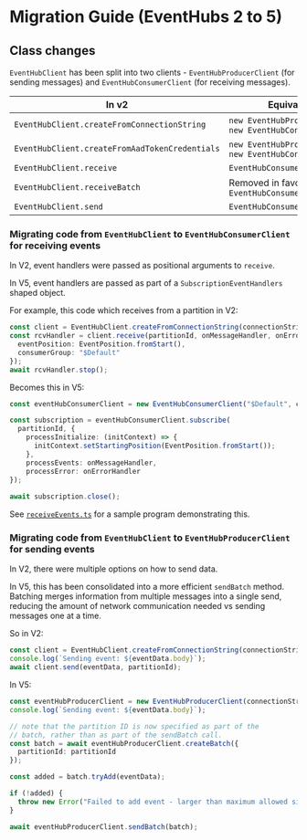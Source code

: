 # Migration Guide (EventHubs 2 to 5)

## Class changes

`EventHubClient` has been split into two clients - `EventHubProducerClient` (for sending
messages) and `EventHubConsumerClient` (for receiving messages).

| In v2                                          | Equivalent in v5                                                 | Sample |
|------------------------------------------------|------------------------------------------------------------------|--------|
| `EventHubClient.createFromConnectionString`    | `new EventHubProducerClient()` or `new EventHubConsumerClient()` | [All](https://github.com/Azure/azure-sdk-for-js/blob/master/sdk/eventhub/event-hubs/samples/) |
| `EventHubClient.createFromAadTokenCredentials` | `new EventHubProducerClient()` or `new EventHubConsumerClient()` | [usingAadAuth](https://github.com/Azure/azure-sdk-for-js/blob/master/sdk/eventhub/event-hubs/samples/usingAadAuth.ts)
| `EventHubClient.receive`                       | `EventHubConsumerClient.subscribe`                               | [receiveEvents](https://github.com/Azure/azure-sdk-for-js/blob/master/sdk/eventhub/event-hubs/samples/receiveEvents.ts) |
| `EventHubClient.receiveBatch`                  | Removed in favor of `EventHubConsumerClient.subscribe`           | [receiveEvents](https://github.com/Azure/azure-sdk-for-js/blob/master/sdk/eventhub/event-hubs/samples/receiveEvents.ts) |
| `EventHubClient.send`                          | `EventHubConsumerClient.sendBatch`                               | [sendEvents](https://github.com/Azure/azure-sdk-for-js/blob/master/sdk/eventhub/event-hubs/samples/sendEvents.ts) |

### Migrating code from `EventHubClient` to `EventHubConsumerClient` for receiving events

In V2, event handlers were passed as positional arguments to `receive`.

In V5, event handlers are passed as part of a `SubscriptionEventHandlers` shaped object.

For example, this code which receives from a partition in V2:

```typescript
const client = EventHubClient.createFromConnectionString(connectionString);
const rcvHandler = client.receive(partitionId, onMessageHandler, onErrorHandler, {
  eventPosition: EventPosition.fromStart(),
  consumerGroup: "$Default"
});
await rcvHandler.stop();
```

Becomes this in V5:

```typescript
const eventHubConsumerClient = new EventHubConsumerClient("$Default", connectionString);

const subscription = eventHubConsumerClient.subscribe(
  partitionId, {
    processInitialize: (initContext) => {
      initContext.setStartingPosition(EventPosition.fromStart());
    },
    processEvents: onMessageHandler,
    processError: onErrorHandler
});
  
await subscription.close();
```

See [`receiveEvents.ts`](https://github.com/Azure/azure-sdk-for-js/blob/master/sdk/eventhub/event-hubs/samples/receiveEvents.ts) 
for a sample program demonstrating this.

### Migrating code from `EventHubClient` to `EventHubProducerClient` for sending events

In V2, there were multiple options on how to send data.

In V5, this has been consolidated into a more efficient `sendBatch` method. 
Batching merges information from multiple messages into a single send, reducing
the amount of network communication needed vs sending messages one at a time.

So in V2:
```typescript
const client = EventHubClient.createFromConnectionString(connectionString);
console.log(`Sending event: ${eventData.body}`);
await client.send(eventData, partitionId);
```

In V5:
```typescript
const eventHubProducerClient = new EventHubProducerClient(connectionString);
console.log(`Sending event: ${eventData.body}`);

// note that the partition ID is now specified as part of the 
// batch, rather than as part of the sendBatch call.
const batch = await eventHubProducerClient.createBatch({
  partitionId: partitionId
});

const added = batch.tryAdd(eventData);

if (!added) {
  throw new Error("Failed to add event - larger than maximum allowed size");
}

await eventHubProducerClient.sendBatch(batch);
```
